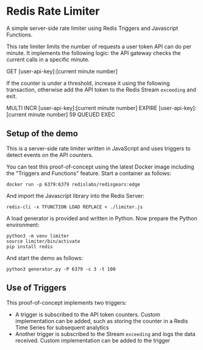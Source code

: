 # Redis Rate Limiter

A simple server-side rate limiter using Redis Triggers and Javascript Functions.

This rate limiter limits the number of requests a user token API can do per minute.
It implements the following logic: the API gateway checks the current calls in a specific minute.

GET [user-api-key]:[current minute number]

If the counter is under a threshold, increase it using the following transaction, otherwise add the API token to the Redis Stream `exceeding` and exit.

MULTI
INCR [user-api-key]:[current minute number]
EXPIRE [user-api-key]:[current minute number] 59
QUEUED
EXEC

## Setup of the demo

This is a server-side rate limiter written in JavaScript and uses triggers to detect events on the API counters. 

You can test this proof-of-concept using the latest Docker image including the "Triggers and Functions" feature. Start a container as follows:

```
docker run -p 6379:6379 redislabs/redisgears:edge
```

And import the Javascript library into the Redis Server:

```
redis-cli -x TFUNCTION LOAD REPLACE < ./limiter.js
```

A load generator is provided and written in Python. Now prepare the Python environment:

```
python3 -m venv limiter
source limiter/bin/activate
pip install redis
```

And start the demo as follows:

```
python3 generator.py -P 6379 -c 3 -t 100
```

## Use of Triggers

This proof-of-concept implements two triggers:

- A trigger is subscribed to the API token counters. Custom implementation can be added, such as storing the counter in a Redis Time Series for subsequent analytics
- Another trigger is subscribed to the Stream `exceeding` and logs the data received. Custom implementation can be added to the trigger


